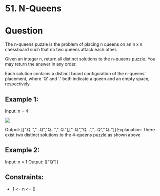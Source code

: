 # 51. N-Queens

# Question

The n-queens puzzle is the problem of placing n queens on an n x n chessboard such that no two queens attack each other.

Given an integer n, return all distinct solutions to the n-queens puzzle. You may return the answer in any order.

Each solution contains a distinct board configuration of the n-queens' placement, where 'Q' and '.' both indicate a queen and an empty space, respectively.


## Example 1:
Input: n = 4

![](https://i.imgur.com/On9sbWq.png)

Output: [[".Q..","...Q","Q...","..Q."],["..Q.","Q...","...Q",".Q.."]]
Explanation: There exist two distinct solutions to the 4-queens puzzle as shown above

## Example 2:
Input: n = 1
Output: [["Q"]]
 

## Constraints:
- 1 <= n <= 9